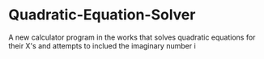 # Quadratic-Equation-Solver
A new calculator program in the works that solves quadratic equations for their X's and attempts to inclued the imaginary number i
